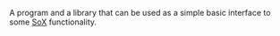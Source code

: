 A program and a library that can be used as a simple 
basic interface to some [SoX](https://sourceforge.net/projects/sox/)
functionality.


